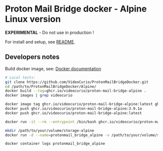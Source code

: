 # Proton Mail Bridge docker - Alpine Linux version

**EXPERIMENTAL** - Do not use in production !

For install and setup, see [README](https://github.com/VideoCurio/ProtonMailBridgeDocker).

## Developers notes

Build docker image, see: [Docker documentation](https://docs.docker.com/language/python/containerize/)
```bash
# Local tests:
git clone https://github.com/VideoCurio/ProtonMailBridgeDocker.git
cd /path/to/ProtonMailBridgeDocker/Alpine/
docker build --tag=ghcr.io/videocurio/proton-mail-bridge-alpine .
docker images | grep videocurio

docker image tag ghcr.io/videocurio/proton-mail-bridge-alpine:latest ghcr.io/videocurio/proton-mail-bridge-alpine:3.9.1a
docker push ghcr.io/videocurio/proton-mail-bridge-alpine:3.9.1a
docker push ghcr.io/videocurio/proton-mail-bridge-alpine:latest

docker run -it --rm --entrypoint /bin/bash ghcr.io/videocurio/proton-mail-bridge-alpine:latest

mkdir /path/to/your/volume/storage-alpine
docker run -d --name=protonmail_bridge_alpine -v /path/to/your/volume/storage-alpine:/root -p 127.0.0.1:14025:25/tcp -p 127.0.0.1:14143:143/tcp --network network20 --restart=unless-stopped ghcr.io/videocurio/proton-mail-bridge-alpine:latest

docker container logs protonmail_bridge_alpine
```
